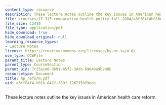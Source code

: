 ```yaml
---
content_type: resource
description: These lecture notes outline the key issues in American health care reform.
file: /courses/17-315-comparative-health-policy-fall-2004/a6ff84f4b016642ff89f7267f59f9ede_hp_reform.pdf
file_size: 12410
file_type: application/pdf
hide_download: true
hide_download_original: null
learning_resource_types:
- Lecture Notes
license: https://creativecommons.org/licenses/by-nc-sa/4.0/
ocw_type: OCWFile
parent_title: Lecture Notes
parent_type: CourseSection
parent_uid: 7c35ace0-0691-b5f2-3ddb-b9640a9b240b
resourcetype: Document
title: hp_reform.pdf
uid: a6ff84f4-b016-642f-f89f-7267f59f9ede
---
```

These lecture notes outline the key issues in American health care reform.